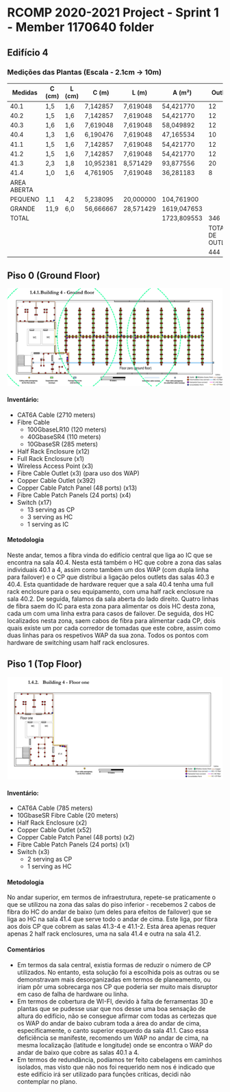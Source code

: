 RCOMP 2020-2021 Project - Sprint 1 - Member 1170640 folder
===========================================
## Edifício 4

### Medições das Plantas (Escala - 2.1cm -> 10m)

| Medidas | C (cm)  | L (cm)  | C (m)     | L (m)     | A (m²)      | Outlets |
|---------|---------|---------|-----------|-----------|-------------|-----|
| 40.1    | 1,5     | 1,6     | 7,142857  | 7,619048  | 54,421770   | 12  |
| 40.2    | 1,5     | 1,6     | 7,142857  | 7,619048  | 54,421770   | 12  |
| 40.3    | 1,6     | 1,6     | 7,619048  | 7,619048  | 58,049892   | 12  |
| 40.4    | 1,3     | 1,6     | 6,190476  | 7,619048  | 47,165534   | 10  |
| 41.1    | 1,5     | 1,6     | 7,142857  | 7,619048  | 54,421770   | 12  |
| 41.2    | 1,5     | 1,6     | 7,142857  | 7,619048  | 54,421770   | 12  |
| 41.3    | 2,3     | 1,8     | 10,952381 | 8,571429  | 93,877556   | 20  |
| 41.4    | 1,0     | 1,6     | 4,761905  | 7,619048  | 36,281183   |  8  |
| AREA ABERTA |     |         |           |           |             |     |
| PEQUENO | 1,1     | 4,2     | 5,238095  | 20,000000 | 104,761900  |     |
| GRANDE  | 11,9    | 6,0     | 56,666667 | 28,571429 | 1619,047653 |     |
| TOTAL   |         |         |           |           | 1723,809553 | 346 |
|         |         |         |           |           || TOTAL DE OUTLETS |
|         |         |         |           |           |             | 444 |

## Piso 0 (Ground Floor)

![Piso_0](GROUND_FLOOR.png)

#### Inventário:
- CAT6A Cable (2710 meters)
- Fibre Cable
  - 100GbaseLR10 (120 meters)
  - 40GbaseSR4 (110 meters)
  - 10GbaseSR (285 meters)
- Half Rack Enclosure (x12)
- Full Rack Enclosure (x1)
- Wireless Access Point (x3)
- Fibre Cable Outlet (x3) (para uso dos WAP)
- Copper Cable Outlet (x392)
- Copper Cable Patch Panel (48 ports) (x13)
- Fibre Cable Patch Panels (24 ports) (x4)
- Switch (x17)
  - 13 serving as CP
  - 3 serving as HC
  - 1 serving as IC

#### Metodologia

Neste andar, temos a fibra vinda do edifício central que liga ao IC que se encontra na sala 40.4. Nesta está também o HC que cobre a zona das salas individuais 40.1 a 4, assim como também um dos WAP (com dupla linha para failover) e o CP que distribui a ligação pelos outlets das salas 40.3 e 40.4. Esta quantidade de hardware requer que a sala 40.4 tenha uma full rack enclosure para o seu equipamento, com uma half rack enclosure na sala 40.2.
De seguida, falamos da sala aberta do lado direito. Quatro linhas de fibra saem do IC para esta zona para alimentar os dois HC desta zona, cada um com uma linha extra para casos de failover. De seguida, dos HC localizados nesta zona, saem cabos de fibra para alimentar cada CP, dois quais existe um por cada corredor de tomadas que este cobre, assim como duas linhas para os respetivos WAP da sua zona. Todos os pontos com hardware de switching usam half rack enclosures.

## Piso 1 (Top Floor)

![Piso_1](TOP_FLOOR.png)

#### Inventário:
- CAT6A Cable (785 meters)
- 10GbaseSR Fibre Cable (20 meters)
- Half Rack Enclosure (x2)
- Copper Cable Outlet (x52)
- Copper Cable Patch Panel (48 ports) (x2)
- Fibre Cable Patch Panels (24 ports) (x1)
- Switch (x3)
  - 2 serving as CP
  - 1 serving as HC

#### Metodologia

No andar superior, em termos de infraestrutura, repete-se praticamente o que se utilizou na zona das salas do piso inferior - recebemos 2 cabos de fibra do HC do andar de baixo (um deles para efeitos de failover) que se liga ao HC na sala 41.4 que serve todo o andar de cima. Este liga, por fibra aos dois CP que cobrem as salas 41.3-4 e 41.1-2. Esta área apenas requer apenas 2 half rack enclosures, uma na sala 41.4 e outra na sala 41.2.

#### Comentários

- Em termos da sala central, existia formas de reduzir o número de CP utilizados. No entanto, esta solução foi a escolhida pois as outras ou se demonstravam mais desorganizadas em termos de planeamento, ou iriam pôr uma sobrecarga nos CP que poderia ser muito mais disruptor em caso de falha de hardware ou linha.
- Em termos de cobertura de WI-FI, devido à falta de ferramentas 3D e plantas que se pudesse usar que nos desse uma boa sensação de altura do edifício, não se consegue afirmar com todas as certezas que os WAP do andar de baixo cubram toda a área do andar de cima, especificamente, o canto superior esquerdo da sala 41.1. Caso essa deficiência se manifeste, recomendo um WAP no andar de cima, na mesma localização (latitude e longitude) onde se encontra o WAP do andar de baixo que cobre as salas 40.1 a 4.
- Em termos de redundância, podíamos ter feito cabelagens em caminhos isolados, mas visto que não nos foi requerido nem nos é indicado que este edifício irá ser utilizado para funções críticas, decidi não contemplar no plano.
